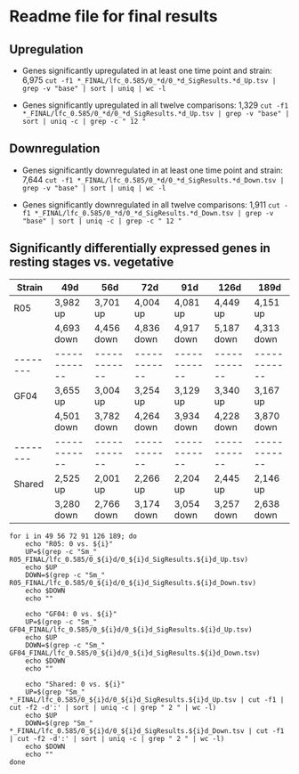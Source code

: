 # Readme file for final results

## Upregulation

* Genes significantly upregulated in at least one time point and strain: 6,975
`cut -f1 *_FINAL/lfc_0.585/0_*d/0_*d_SigResults.*d_Up.tsv | grep -v "base" | sort | uniq | wc -l`

* Genes significantly upregulated in all twelve comparisons: 1,329
`cut -f1 *_FINAL/lfc_0.585/0_*d/0_*d_SigResults.*d_Up.tsv | grep -v "base" | sort | uniq -c | grep -c " 12 "`

## Downregulation

* Genes significantly downregulated in at least one time point and strain: 7,644
`cut -f1 *_FINAL/lfc_0.585/0_*d/0_*d_SigResults.*d_Down.tsv | grep -v "base" | sort | uniq | wc -l`

* Genes significantly downregulated in all twelve comparisons: 1,911
`cut -f1 *_FINAL/lfc_0.585/0_*d/0_*d_SigResults.*d_Down.tsv | grep -v "base" | sort | uniq -c | grep -c " 12 "`

###

## Significantly differentially expressed genes in resting stages vs. vegetative

| Strain |     49d    |     56d    |     72d    |     91d    |    126d    |    189d    |
|--------|------------|------------|------------|------------|------------|------------|
| R05    | 3,982 up   | 3,701 up   | 4,004 up   | 4,081 up   | 4,449 up   | 4,151 up   |
|        | 4,693 down | 4,456 down | 4,836 down | 4,917 down | 5,187 down | 4,313 down |
|--------|------------|------------|------------|------------|------------|------------|
| GF04   | 3,655 up   | 3,004 up   | 3,254 up   | 3,129 up   | 3,340 up   | 3,167 up   |
|        | 4,501 down | 3,782 down | 4,264 down | 3,934 down | 4,228 down | 3,870 down |
|--------|------------|------------|------------|------------|------------|------------|
| Shared | 2,525 up   | 2,001 up   | 2,266 up   | 2,204 up   | 2,445 up   | 2,146 up   |
|        | 3,280 down | 2,766 down | 3,174 down | 3,054 down | 3,257 down | 2,638 down |

```
for i in 49 56 72 91 126 189; do
	echo "R05: 0 vs. ${i}"
	UP=$(grep -c "Sm_" R05_FINAL/lfc_0.585/0_${i}d/0_${i}d_SigResults.${i}d_Up.tsv)
	echo $UP
	DOWN=$(grep -c "Sm_" R05_FINAL/lfc_0.585/0_${i}d/0_${i}d_SigResults.${i}d_Down.tsv)
	echo $DOWN
	echo ""

	echo "GF04: 0 vs. ${i}"
	UP=$(grep -c "Sm_" GF04_FINAL/lfc_0.585/0_${i}d/0_${i}d_SigResults.${i}d_Up.tsv)
	echo $UP
	DOWN=$(grep -c "Sm_" GF04_FINAL/lfc_0.585/0_${i}d/0_${i}d_SigResults.${i}d_Down.tsv)
	echo $DOWN
	echo ""

	echo "Shared: 0 vs. ${i}"
	UP=$(grep "Sm_" *_FINAL/lfc_0.585/0_${i}d/0_${i}d_SigResults.${i}d_Up.tsv | cut -f1 | cut -f2 -d':' | sort | uniq -c | grep " 2 " | wc -l)
	echo $UP
	DOWN=$(grep "Sm_" *_FINAL/lfc_0.585/0_${i}d/0_${i}d_SigResults.${i}d_Down.tsv | cut -f1 | cut -f2 -d':' | sort | uniq -c | grep " 2 " | wc -l)
	echo $DOWN
	echo ""
done
```
